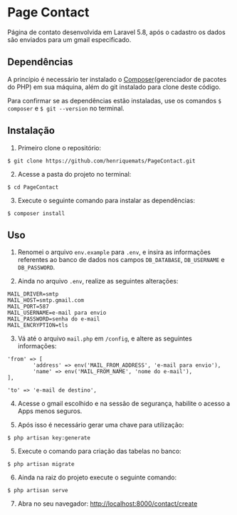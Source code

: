 # Page Contact

Página de contato desenvolvida em Laravel 5.8, após o cadastro os dados são enviados para um gmail especificado.

## Dependências
A princípio é necessário ter instalado o [Composer](https://getcomposer.org/)(gerenciador de pacotes do PHP)  em sua máquina, além do git instalado para clone deste código.

Para confirmar se as dependências estão instaladas, use os comandos `$ composer` e `$ git --version` no terminal.

## Instalação
1. Primeiro clone o repositório:

```
$ git clone https://github.com/henriquemats/PageContact.git
```

2. Acesse a pasta do projeto no terminal:

```
$ cd PageContact
```

3. Execute o seguinte comando para instalar as dependências:

```
$ composer install
```

## Uso
1. Renomei o arquivo `env.example` para `.env`, e insira as informações referentes ao banco de dados nos campos `DB_DATABASE`, `DB_USERNAME` e `DB_PASSWORD`.

2. Ainda no arquivo `.env`, realize as seguintes alterações:
```
MAIL_DRIVER=smtp
MAIL_HOST=smtp.gmail.com
MAIL_PORT=587
MAIL_USERNAME=e-mail para envio
MAIL_PASSWORD=senha do e-mail
MAIL_ENCRYPTION=tls
```

3. Vá até o arquivo `mail.php` em `/config`, e altere as seguintes informações:
```
'from' => [
        'address' => env('MAIL_FROM_ADDRESS', 'e-mail para envio'),
        'name' => env('MAIL_FROM_NAME', 'nome do e-mail'),
],
```

```
'to' => 'e-mail de destino',
```

4. Acesse o gmail escolhido e na sessão de segurança, habilite o acesso a Apps menos seguros.

5. Após isso é necessário gerar uma chave para utilização:

```
$ php artisan key:generate
```

5. Execute o comando para criação das tabelas no banco:

```
$ php artisan migrate
```

6. Ainda na raiz do projeto execute o seguinte comando:

```
$ php artisan serve
```

7. Abra no seu navegador: [http://localhost:8000/contact/create](http://localhost:8000/contact/create)
